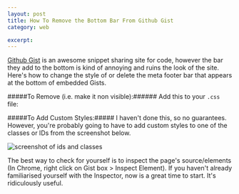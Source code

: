 ```yaml
---
layout: post
title: How To Remove the Bottom Bar From Github Gist
category: web

excerpt: 
---
```


[Github Gist](http://gist.github.com) is an awesome snippet sharing site for code, however the bar they add to the bottom is kind of annoying and ruins the look of the site. Here's how to change the style of or delete the meta footer bar that appears at the bottom of embedded Gists.

#####To Remove (i.e. make it non visible):######
Add this to your `.css` file:
<script src="https://gist.github.com/4603471.js"></script>

#####To Add Custom Styles:#####
I haven't done this, so no guarantees. However, you're probably going to have to add custom styles to one of the classes or IDs from the screenshot below. 

![screenshot of ids and classes](http://d.pr/i/ho4l+)

The best way to check for yourself is to inspect the page's source/elements (In Chrome, right click on Gist box > Inspect Element). If you haven't already familiarised yourself with the Inspector, now is a great time to start. It's ridiculously useful.

